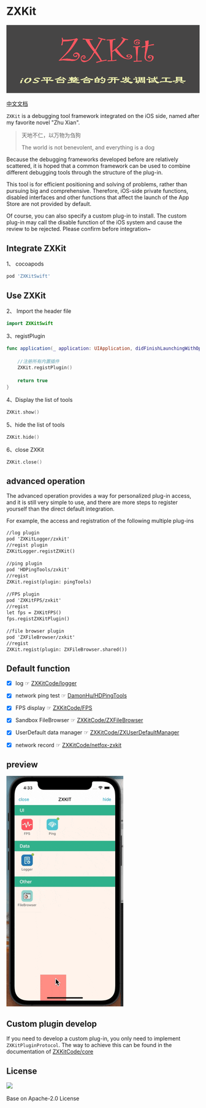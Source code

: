 # ZXKit

![](./readmeResource/zxkit.png)

[中文文档](./README_zh.md)

`ZXKit` is a debugging tool framework integrated on the iOS side, named after my favorite novel "Zhu Xian".

> 天地不仁，以万物为刍狗
> 
> The world is not benevolent, and everything is a dog

Because the debugging frameworks developed before are relatively scattered, it is hoped that a common framework can be used to combine different debugging tools through the structure of the plug-in.

This tool is for efficient positioning and solving of problems, rather than pursuing big and comprehensive. Therefore, iOS-side private functions, disabled interfaces and other functions that affect the launch of the App Store are not provided by default.

Of course, you can also specify a custom plug-in to install. The custom plug-in may call the disable function of the iOS system and cause the review to be rejected. Please confirm before integration~

## Integrate ZXKit

1、 cocoapods

```ruby
pod 'ZXKitSwift'
```

## Use ZXKit

2、 Import the header file

```swift
import ZXKitSwift
```

3、registPlugin

```swift
func application(_ application: UIApplication, didFinishLaunchingWithOptions launchOptions: [UIApplication.LaunchOptionsKey: Any]?) -> Bool {
	
	//注册所有内置插件
	ZXKit.registPlugin()
	
	return true
}
```

4、Display the list of tools

```swift
ZXKit.show()
```

5、hide the list of tools

```swift
ZXKit.hide()
```

6、close ZXKit

```swift
ZXKit.close()
```

## advanced operation

The advanced operation provides a way for personalized plug-in access, and it is still very simple to use, and there are more steps to register yourself than the direct default integration.

For example, the access and registration of the following multiple plug-ins

```
//log plugin
pod 'ZXKitLogger/zxkit'
//regist plugin
ZXKitLogger.registZXKit()

//ping plugin
pod 'HDPingTools/zxkit'
//regist
ZXKit.regist(plugin: pingTools)

//FPS plugin
pod 'ZXKitFPS/zxkit'
//regist
let fps = ZXKitFPS()
fps.registZXKitPlugin()

//file browser plugin
pod 'ZXFileBrowser/zxkit'
//regist
ZXKit.regist(plugin: ZXFileBrowser.shared())
```


## Default function

- [x] log ☞ [ZXKitCode/logger](https://github.com/ZXKitCode/logger)
- [x] network ping test  ☞ [DamonHu/HDPingTools](https://github.com/DamonHu/HDPingTools)
- [x] FPS display ☞ [ZXKitCode/FPS](https://github.com/ZXKitCode/FPS)
- [x] Sandbox FileBrowser ☞ [ZXKitCode/ZXFileBrowser](https://github.com/ZXKitCode/ZXFileBrowser)
- [x] UserDefault data manager ☞ [ZXKitCode/ZXUserDefaultManager](https://github.com/ZXKitCode/ZXUserDefaultManager)
- [x] network record ☞ [ZXKitCode/netfox-zxkit](https://github.com/ZXKitCode/netfox-zxkit)


## preview

![](./readmeResource/preview.gif)

## Custom plugin develop

If you need to develop a custom plug-in, you only need to implement `ZXKitPluginProtocol`. The way to achieve this can be found in the documentation of [ZXKitCode/core](https://github.com/ZXKitCode/core)

## License

![](https://camo.githubusercontent.com/eb9066a6d8e0950066f3757c420e3a607c0929583b48ebda6fd9a6f50ccfc8f1/68747470733a2f2f7777772e6170616368652e6f72672f696d672f41534632307468416e6e69766572736172792e6a7067)

Base on Apache-2.0 License
